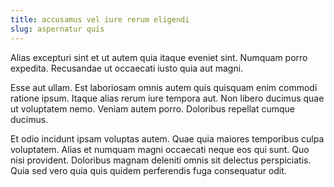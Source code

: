 ```yaml
---
title: accusamus vel iure rerum eligendi
slug: aspernatur quis
---
```


Alias excepturi sint et ut autem quia itaque eveniet sint. Numquam porro expedita. Recusandae ut occaecati iusto quia aut magni.

Esse aut ullam. Est laboriosam omnis autem quis quisquam enim commodi ratione ipsum. Itaque alias rerum iure tempora aut. Non libero ducimus quae ut voluptatem nemo. Veniam autem porro. Doloribus repellat cumque ducimus.

Et odio incidunt ipsam voluptas autem. Quae quia maiores temporibus culpa voluptatem. Alias et numquam magni occaecati neque eos qui sunt. Quo nisi provident. Doloribus magnam deleniti omnis sit delectus perspiciatis. Quia sed vero quia quis quidem perferendis fuga consequatur odit.

